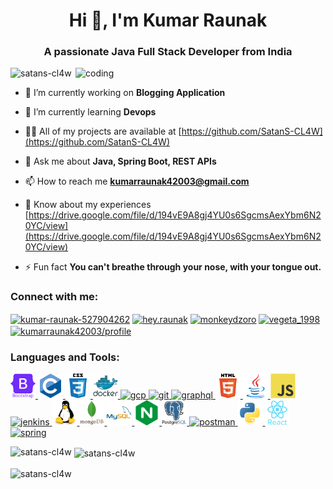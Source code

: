 <h1 align="center">Hi 👋, I'm Kumar Raunak</h1>
<h3 align="center">A passionate Java Full Stack Developer from India</h3>
<img align="right" alt="coding" width="400" src="https://in.pinterest.com/pin/126663808259167697/">

<p align="left"> <img src="https://komarev.com/ghpvc/?username=satans-cl4w&label=Profile%20views&color=0e75b6&style=flat" alt="satans-cl4w" /> </p>

- 🔭 I’m currently working on **Blogging Application**

- 🌱 I’m currently learning **Devops**

- 👨‍💻 All of my projects are available at [https://github.com/SatanS-CL4W](https://github.com/SatanS-CL4W)

- 💬 Ask me about **Java, Spring Boot, REST APIs**

- 📫 How to reach me **kumarraunak42003@gmail.com**

- 📄 Know about my experiences [https://drive.google.com/file/d/194vE9A8gj4YU0s6SgcmsAexYbm6N20YC/view](https://drive.google.com/file/d/194vE9A8gj4YU0s6SgcmsAexYbm6N20YC/view)

- ⚡ Fun fact **You can't breathe through your nose, with your tongue out.**

<h3 align="left">Connect with me:</h3>
<p align="left">
<a href="https://linkedin.com/in/kumar-raunak-527904262" target="blank"><img align="center" src="https://raw.githubusercontent.com/rahuldkjain/github-profile-readme-generator/master/src/images/icons/Social/linked-in-alt.svg" alt="kumar-raunak-527904262" height="30" width="40" /></a>
<a href="https://instagram.com/hey.raunak" target="blank"><img align="center" src="https://raw.githubusercontent.com/rahuldkjain/github-profile-readme-generator/master/src/images/icons/Social/instagram.svg" alt="hey.raunak" height="30" width="40" /></a>
<a href="https://www.codechef.com/users/monkeydzoro" target="blank"><img align="center" src="https://cdn.jsdelivr.net/npm/simple-icons@3.1.0/icons/codechef.svg" alt="monkeydzoro" height="30" width="40" /></a>
<a href="https://www.leetcode.com/vegeta_1998" target="blank"><img align="center" src="https://raw.githubusercontent.com/rahuldkjain/github-profile-readme-generator/master/src/images/icons/Social/leet-code.svg" alt="vegeta_1998" height="30" width="40" /></a>
<a href="https://auth.geeksforgeeks.org/user/kumarraunak42003/profile" target="blank"><img align="center" src="https://raw.githubusercontent.com/rahuldkjain/github-profile-readme-generator/master/src/images/icons/Social/geeks-for-geeks.svg" alt="kumarraunak42003/profile" height="30" width="40" /></a>
</p>

<h3 align="left">Languages and Tools:</h3>
<p align="left"> <a href="https://getbootstrap.com" target="_blank" rel="noreferrer"> <img src="https://raw.githubusercontent.com/devicons/devicon/master/icons/bootstrap/bootstrap-plain-wordmark.svg" alt="bootstrap" width="40" height="40"/> </a> <a href="https://www.cprogramming.com/" target="_blank" rel="noreferrer"> <img src="https://raw.githubusercontent.com/devicons/devicon/master/icons/c/c-original.svg" alt="c" width="40" height="40"/> </a> <a href="https://www.w3schools.com/css/" target="_blank" rel="noreferrer"> <img src="https://raw.githubusercontent.com/devicons/devicon/master/icons/css3/css3-original-wordmark.svg" alt="css3" width="40" height="40"/> </a> <a href="https://www.docker.com/" target="_blank" rel="noreferrer"> <img src="https://raw.githubusercontent.com/devicons/devicon/master/icons/docker/docker-original-wordmark.svg" alt="docker" width="40" height="40"/> </a> <a href="https://cloud.google.com" target="_blank" rel="noreferrer"> <img src="https://www.vectorlogo.zone/logos/google_cloud/google_cloud-icon.svg" alt="gcp" width="40" height="40"/> </a> <a href="https://git-scm.com/" target="_blank" rel="noreferrer"> <img src="https://www.vectorlogo.zone/logos/git-scm/git-scm-icon.svg" alt="git" width="40" height="40"/> </a> <a href="https://graphql.org" target="_blank" rel="noreferrer"> <img src="https://www.vectorlogo.zone/logos/graphql/graphql-icon.svg" alt="graphql" width="40" height="40"/> </a> <a href="https://www.w3.org/html/" target="_blank" rel="noreferrer"> <img src="https://raw.githubusercontent.com/devicons/devicon/master/icons/html5/html5-original-wordmark.svg" alt="html5" width="40" height="40"/> </a> <a href="https://www.java.com" target="_blank" rel="noreferrer"> <img src="https://raw.githubusercontent.com/devicons/devicon/master/icons/java/java-original.svg" alt="java" width="40" height="40"/> </a> <a href="https://developer.mozilla.org/en-US/docs/Web/JavaScript" target="_blank" rel="noreferrer"> <img src="https://raw.githubusercontent.com/devicons/devicon/master/icons/javascript/javascript-original.svg" alt="javascript" width="40" height="40"/> </a> <a href="https://www.jenkins.io" target="_blank" rel="noreferrer"> <img src="https://www.vectorlogo.zone/logos/jenkins/jenkins-icon.svg" alt="jenkins" width="40" height="40"/> </a> <a href="https://www.linux.org/" target="_blank" rel="noreferrer"> <img src="https://raw.githubusercontent.com/devicons/devicon/master/icons/linux/linux-original.svg" alt="linux" width="40" height="40"/> </a> <a href="https://www.mongodb.com/" target="_blank" rel="noreferrer"> <img src="https://raw.githubusercontent.com/devicons/devicon/master/icons/mongodb/mongodb-original-wordmark.svg" alt="mongodb" width="40" height="40"/> </a> <a href="https://www.mysql.com/" target="_blank" rel="noreferrer"> <img src="https://raw.githubusercontent.com/devicons/devicon/master/icons/mysql/mysql-original-wordmark.svg" alt="mysql" width="40" height="40"/> </a> <a href="https://www.nginx.com" target="_blank" rel="noreferrer"> <img src="https://raw.githubusercontent.com/devicons/devicon/master/icons/nginx/nginx-original.svg" alt="nginx" width="40" height="40"/> </a> <a href="https://www.postgresql.org" target="_blank" rel="noreferrer"> <img src="https://raw.githubusercontent.com/devicons/devicon/master/icons/postgresql/postgresql-original-wordmark.svg" alt="postgresql" width="40" height="40"/> </a> <a href="https://postman.com" target="_blank" rel="noreferrer"> <img src="https://www.vectorlogo.zone/logos/getpostman/getpostman-icon.svg" alt="postman" width="40" height="40"/> </a> <a href="https://www.python.org" target="_blank" rel="noreferrer"> <img src="https://raw.githubusercontent.com/devicons/devicon/master/icons/python/python-original.svg" alt="python" width="40" height="40"/> </a> <a href="https://reactjs.org/" target="_blank" rel="noreferrer"> <img src="https://raw.githubusercontent.com/devicons/devicon/master/icons/react/react-original-wordmark.svg" alt="react" width="40" height="40"/> </a> <a href="https://spring.io/" target="_blank" rel="noreferrer"> <img src="https://www.vectorlogo.zone/logos/springio/springio-icon.svg" alt="spring" width="40" height="40"/> </a> </p>

<p><img align="left" src="https://github-readme-stats.vercel.app/api/top-langs?username=satans-cl4w&show_icons=true&locale=en&layout=compact" alt="satans-cl4w" /></p>

<p>&nbsp;<img align="center" src="https://github-readme-stats.vercel.app/api?username=satans-cl4w&show_icons=true&locale=en" alt="satans-cl4w" /></p>

<p><img align="center" src="https://github-readme-streak-stats.herokuapp.com/?user=satans-cl4w&" alt="satans-cl4w" /></p>
